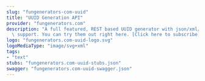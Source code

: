 ```yaml
---
slug: "fungenerators-com-uuid"
title: "UUID Generation API"
provider: "fungenerators.com"
description: "A full featured, REST based UUID generator with json/xml/jsonp result\
  \ support. You can try them out right here. [Click here to subscribe](http://fungenerators.com/api/uuid/)\n"
logo: "fungenerators.com-uuid-logo.svg"
logoMediaType: "image/svg+xml"
tags:
- "text"
stubs: "fungenerators.com-uuid-stubs.json"
swagger: "fungenerators.com-uuid-swagger.json"
---
```

